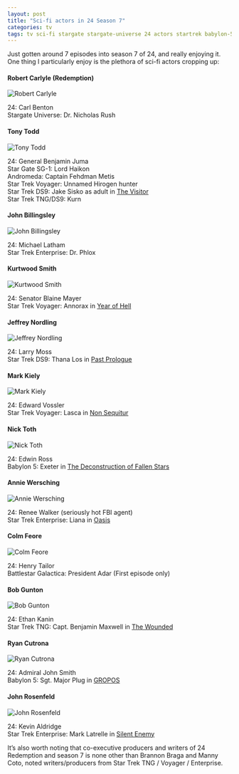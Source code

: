 ```yaml
---
layout: post
title: "Sci-fi actors in 24 Season 7"
categories: tv
tags: tv sci-fi stargate stargate-universe 24 actors startrek babylon-5 battlestar-galactica waybackmachine
---
```


Just gotten around 7 episodes into season 7 of 24, and really enjoying it. One thing I particularly enjoy is the plethora of sci-fi actors cropping up:

#### Robert Carlyle (Redemption)
![Robert Carlyle](/images/2009-24-rush.jpg)

24: Carl Benton  
Stargate Universe: Dr. Nicholas Rush

#### Tony Todd
![Tony Todd](/images/2009-24-tonytodd.jpg)

24: General Benjamin Juma  
Star Gate SG-1: Lord Haikon  
Andromeda: Captain Fehdman Metis  
Star Trek Voyager: Unnamed Hirogen hunter  
Star Trek DS9: Jake Sisko as adult in [The Visitor](http://memory-alpha.wikia.com/wiki/The_Visitor_%28episode%29)  
Star Trek TNG/DS9: Kurn

#### John Billingsley
![John Billingsley](/images/2009-24-johnbillingsley.jpg)

24: Michael Latham  
Star Trek Enterprise: Dr. Phlox

#### Kurtwood Smith
![Kurtwood Smith](/images/2009-24-kurtwoodsmith.jpg)

24: Senator Blaine Mayer  
Star Trek Voyager: Annorax in [Year of Hell](http://memory-alpha.wikia.com/wiki/Year_of_Hell_%28episode%29)

#### Jeffrey Nordling
![Jeffrey Nordling](/images/2009-24-nordling.jpg)

24: Larry Moss  
Star Trek DS9: Thana Los in [Past Prologue](http://memory-alpha.org/en/wiki/Past_Prologue_%28episode%29)

#### Mark Kiely
![Mark Kiely](/images/2009-24-markkiely.jpg)

24: Edward Vossler  
Star Trek Voyager: Lasca in [Non Sequitur](http://memory-alpha.wikia.com/wiki/Non_Sequitur_%28episode%29)

#### Nick Toth
![Nick Toth](/images/2009-24-nicktoth.jpg)

24: Edwin Ross  
Babylon 5: Exeter in [The Deconstruction of Fallen Stars](https://en.wikipedia.org/wiki/The_Deconstruction_of_Falling_Stars)

#### Annie Wersching
![Annie Wersching](/images/2009-24-anniewersching.jpg)

24: Renee Walker (seriously hot FBI agent)  
Star Trek Enterprise: Liana in [Oasis](http://memory-alpha.wikia.com/wiki/Oasis_%28episode%29)

#### Colm Feore
![Colm Feore](/images/2009-24-colmfeore.jpg)

24: Henry Tailor  
Battlestar Galactica: President Adar (First episode only)

#### Bob Gunton 
![Bob Gunton](/images/2009-24-bobgunton.jpg)

24: Ethan Kanin  
Star Trek TNG: Capt. Benjamin Maxwell in [The Wounded](http://memory-alpha.org/en/wiki/The_Wounded_%28episode%29)

#### Ryan Cutrona
![Ryan Cutrona](/images/2009-24-ryancutrona.jpg)

24: Admiral John Smith  
Babylon 5: Sgt. Major Plug in [GROPOS](http://en.wikipedia.org/wiki/GROPOS)

#### John Rosenfeld
![John Rosenfeld](/images/2009-24-johnrosenfeld.jpg)

24: Kevin Aldridge  
Star Trek Enterprise: Mark Latrelle in [Silent Enemy](http://memory-alpha.org/en/wiki/Silent_Enemy_%28episode%29)  


It’s also worth noting that co-executive producers and writers of 24 Redemption and season 7 is none other than Brannon Braga and Manny Coto, noted writers/producers from Star Trek TNG / Voyager / Enterprise.
